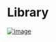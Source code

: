 # Library

[![image](https://user-images.githubusercontent.com/96862518/197414580-96d7988a-e136-4475-b156-dd5270120c11.png)](https://dsa-n-dev.github.io/Resources-Library/Library/October/01-10-2022/)
